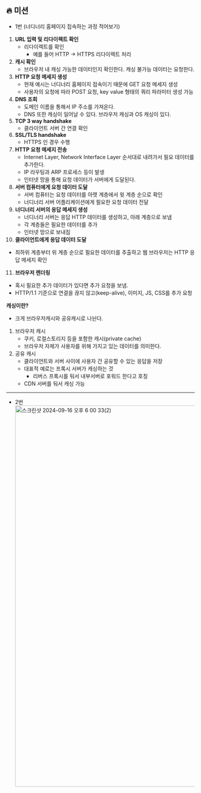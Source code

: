 🔥 **미션**
---
- 1번 (너디너리 홈페이지 접속하는 과정 적어보기)
1. **URL 입력 및 리다이렉트 확인**
   - 리다이렉트를 확인
      - 예를 들어 HTTP -> HTTPS 리다이렉트 처리
2. **캐시 확인**
   - 브라우저 내 캐싱 가능한 데이터인지 확인한다. 캐싱 불가능 데이터는 요청한다.
3. **HTTP 요청 메세지 생성**
   - 현재 예시는 너디너리 홈페이지 접속이기 때문에 GET 요청 메세지 생성
   - 사용자의 요청에 따라 POST 요청, key value 형태의 쿼리 파라미터 생성 가능
4. **DNS 조회**
   - 도메인 이름을 통해서 IP 주소를 가져온다.
   - DNS 또한 캐싱이 일어날 수 있다. 브라우저 캐싱과 OS 캐싱이 있다.
5. **TCP 3 way handshake**
   - 클라이언트 서버 간 연결 확인
6. **SSL/TLS handshake**
   - HTTPS 인 경우 수행
7. **HTTP 요청 메세지 전송**
   - Internet Layer, Network Interface Layer 순서대로 내려가서 필요 데이터를 추가한다.
   - IP 라우팅과 ARP 프로세스 등이 발생
   - 인터넷 망을 통해 요청 데이터가 서버에게 도달된다.
8. **서버 컴퓨터에게 요청 데이터 도달**
   - 서버 컴퓨터는 요청 데이터를 아랫 계층에서 윗 계층 순으로 확인
   - 너디너리 서버 어플리케이션에게 필요한 요청 데이터 전달
9. **너디너리 서버의 응답 메세지 생성**
   - 너디너리 서버는 응답 HTTP 데이터를 생성하고, 아래 계층으로 보냄
   - 각 계층들은 필요한 데이터를 추가
   - 인터넷 망으로 보내짐
10. **클라이언트에게 응답 데이터 도달**
   - 최하위 계층부터 위 계층 순으로 필요한 데이터를 추출하고 웹 브라우저는 HTTP 응답 메세지 확인
11. **브라우저 렌더링**
   - 혹시 필요한 추가 데이터가 있다면 추가 요청을 보냄.
   - HTTP/1.1 기준으로 연결을 끊지 않고(keep-alive), 이미지, JS, CSS를 추가 요청


**캐싱이란?**
- 크게 브라우저캐시와 공유캐시로 나뉜다.

1. 브라우저 캐시
   - 쿠키, 로컬스토리지 등을 포함한 캐시(private cache)
   - 브라우저 자체가 사용자를 위해 가지고 있는 데이터를 의미한다.
2. 공유 캐시
   - 클라이언트와 서버 사이에 사용자 간 공유할 수 있는 응답을 저장
   - 대표적 예로는 프록시 서버가 캐싱하는 것
      - 리버스 프록시를 둬서 내부서버로 포워드 한다고 호칭
   - CDN 서버를 둬서 캐싱 가능

---
- 2번
  <img width="1016" alt="스크린샷 2024-09-16 오후 6 00 33(2)" src="https://github.com/user-attachments/assets/ae8b4f0b-9db8-4846-8c38-7323de0d559f">